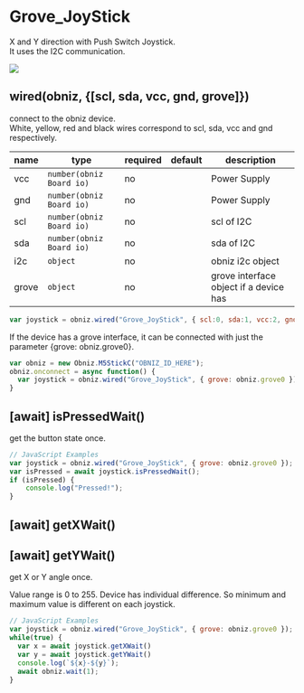 # Grove_JoyStick

X and Y direction with Push Switch Joystick.  
It uses the I2C communication.  

![](./image.jpg)

## wired(obniz, {[scl, sda, vcc, gnd, grove]})

connect to the obniz device.  
White, yellow, red and black wires correspond to scl, sda, vcc and gnd respectively.  

| name  | type                     | required | default | description                            |
|-------|--------------------------|----------|---------|----------------------------------------|
| vcc   | `number(obniz Board io)` | no       | &nbsp;  | Power Supply                           |
| gnd   | `number(obniz Board io)` | no       | &nbsp;  | Power Supply                           |
| scl   | `number(obniz Board io)` | no       | &nbsp;  | scl of I2C                             |
| sda   | `number(obniz Board io)` | no       | &nbsp;  | sda of I2C                             |
| i2c   | `object`                 | no       | &nbsp;  | obniz i2c object                       |
| grove | `object`                 | no       | &nbsp;  | grove interface object if a device has |

```javascript
var joystick = obniz.wired("Grove_JoyStick", { scl:0, sda:1, vcc:2, gnd:3 });
```

If the device has a grove interface, it can be connected with just the parameter {grove: obniz.grove0}.
```javascript
var obniz = new Obniz.M5StickC("OBNIZ_ID_HERE");
obniz.onconnect = async function() {
  var joystick = obniz.wired("Grove_JoyStick", { grove: obniz.grove0 });
}
```


## [await] isPressedWait()
get the button state once.   

```javascript
// JavaScript Examples
var joystick = obniz.wired("Grove_JoyStick", { grove: obniz.grove0 });
var isPressed = await joystick.isPressedWait();
if (isPressed) {
    console.log("Pressed!");
}
```


## [await] getXWait()
## [await] getYWait()

get X or Y angle once.

Value range is 0 to 255. Device has individual difference. So minimum and maximum value is different on each joystick.

```javascript
// JavaScript Examples
var joystick = obniz.wired("Grove_JoyStick", { grove: obniz.grove0 });
while(true) {
  var x = await joystick.getXWait()
  var y = await joystick.getYWait()
  console.log(`${x}-${y}`);
  await obniz.wait(1);
}
```